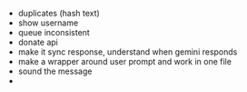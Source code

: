 - duplicates (hash text)
- show username
- queue inconsistent
- donate api
- make it sync response, understand when gemini responds
- make a wrapper around user prompt and work in one file
- sound the message
- 